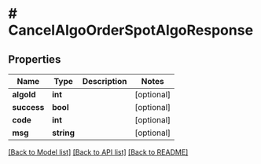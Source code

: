 # # CancelAlgoOrderSpotAlgoResponse

## Properties

Name | Type | Description | Notes
------------ | ------------- | ------------- | -------------
**algoId** | **int** |  | [optional]
**success** | **bool** |  | [optional]
**code** | **int** |  | [optional]
**msg** | **string** |  | [optional]

[[Back to Model list]](../../README.md#models) [[Back to API list]](../../README.md#endpoints) [[Back to README]](../../README.md)
